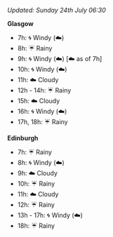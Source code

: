 *Updated: Sunday 24th July 06:30*

**Glasgow**

* 7h: :cyclone: Windy (:cloud:)
* 8h: :umbrella: Rainy
* 9h: :cyclone: Windy (:cloud:) [:cloud: as of 7h]
* 10h: :cyclone: Windy (:cloud:)
* 11h: :cloud: Cloudy
* 12h - 14h: :umbrella: Rainy
* 15h: :cloud: Cloudy
* 16h: :cyclone: Windy (:cloud:)
* 17h, 18h: :umbrella: Rainy

**Edinburgh**

* 7h: :umbrella: Rainy
* 8h: :cyclone: Windy (:cloud:)
* 9h: :cloud: Cloudy
* 10h: :umbrella: Rainy
* 11h: :cloud: Cloudy
* 12h: :umbrella: Rainy
* 13h - 17h: :cyclone: Windy (:cloud:)
* 18h: :umbrella: Rainy
